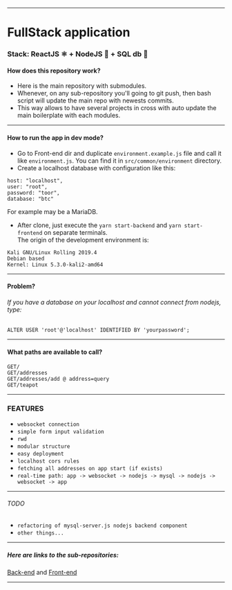 --- ---
# FullStack application
### Stack:  ReactJS ⚛️ + NodeJS 🚀 + SQL db 📙  
#### How does this repository work?
- Here is the main repository with submodules.
- Whenever, on any sub-repository you'll going to git push, then bash script will update the main repo with newests commits.
- This way allows to have several projects in cross with auto update the main boilerplate with each modules.
--- ---
#### How to run the app in dev mode?
- Go to Front-end dir and duplicate `environment.example.js` file and call it like `environment.js`. You can find it in `src/common/environment` directory.  
- Create a localhost database with configuration like this:  
```
host: "localhost",
user: "root",
password: "toor",
database: "btc"
```
For example may be a MariaDB.  
- After clone, just execute the `yarn start-backend` and `yarn start-frontend` on separate terminals.  
The origin of the development environment is:
```
Kali GNU/Linux Rolling 2019.4
Debian based
Kernel: Linux 5.3.0-kali2-amd64
```
--- ---
#### Problem?
###### If you have a database on your localhost and cannot connect from nodejs, type:  
`ALTER USER 'root'@'localhost' IDENTIFIED BY 'yourpassword';`
--- ---
#### What paths are available to call?
`GET/`  
`GET/addresses`  
`GET/addresses/add @ address=query`  
`GET/teapot`
--- ---
### FEATURES
- `websocket connection`
- `simple form input validation`
- `rwd` 
- `modular structure`
- `easy deployment`
- `localhost cors rules`
- `fetching all addresses on app start (if exists)` 
- `real-time path: app -> websocket -> nodejs -> mysql -> nodejs -> websocket -> app` 
--- ---
###### TODO
- `refactoring of mysql-server.js nodejs backend component`
- `other things...`
--- ---
##### Here are links to the sub-repositories:  
[Back-end](https://github.com/MichalSalek/Fullstack-app-back-end) and [Front-end](https://github.com/MichalSalek/Fullstack-app-front-end)
--- ---